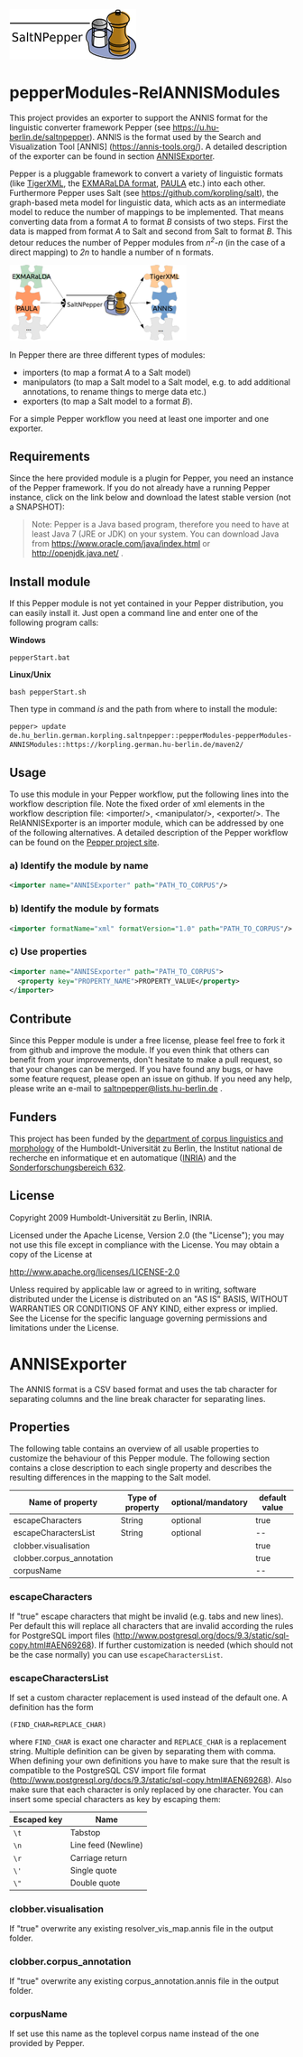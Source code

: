 ![SaltNPepper project](./gh-site/img/SaltNPepper_logo2010.png)
# pepperModules-RelANNISModules
This project provides an exporter to support the ANNIS format for the linguistic converter framework Pepper (see https://u.hu-berlin.de/saltnpepper). ANNIS is the format used by the Search and Visualization Tool [ANNIS] (https://annis-tools.org/). A detailed description of the exporter can be found in section [ANNISExporter](#details).

Pepper is a pluggable framework to convert a variety of linguistic formats (like [TigerXML](http://www.ims.uni-stuttgart.de/forschung/ressourcen/werkzeuge/TIGERSearch/doc/html/TigerXML.html), the [EXMARaLDA format](http://www.exmaralda.org/), [PAULA](http://www.sfb632.uni-potsdam.de/paula.html) etc.) into each other. Furthermore Pepper uses Salt (see https://github.com/korpling/salt), the graph-based meta model for linguistic data, which acts as an intermediate model to reduce the number of mappings to be implemented. That means converting data from a format _A_ to format _B_ consists of two steps. First the data is mapped from format _A_ to Salt and second from Salt to format _B_. This detour reduces the number of Pepper modules from _n<sup>2</sup>-n_ (in the case of a direct mapping) to _2n_ to handle a number of n formats.

![n:n mappings via SaltNPepper](./gh-site/img/puzzle.png)

In Pepper there are three different types of modules:
* importers (to map a format _A_ to a Salt model)
* manipulators (to map a Salt model to a Salt model, e.g. to add additional annotations, to rename things to merge data etc.)
* exporters (to map a Salt model to a format _B_).

For a simple Pepper workflow you need at least one importer and one exporter.

## Requirements
Since the here provided module is a plugin for Pepper, you need an instance of the Pepper framework. If you do not already have a running Pepper instance, click on the link below and download the latest stable version (not a SNAPSHOT):

> Note:
> Pepper is a Java based program, therefore you need to have at least Java 7 (JRE or JDK) on your system. You can download Java from https://www.oracle.com/java/index.html or http://openjdk.java.net/ .


## Install module
If this Pepper module is not yet contained in your Pepper distribution, you can easily install it. Just open a command line and enter one of the following program calls:

**Windows**
```
pepperStart.bat 
```

**Linux/Unix**
```
bash pepperStart.sh 
```

Then type in command *is* and the path from where to install the module:
```
pepper> update de.hu_berlin.german.korpling.saltnpepper::pepperModules-pepperModules-ANNISModules::https://korpling.german.hu-berlin.de/maven2/
```

## Usage
To use this module in your Pepper workflow, put the following lines into the workflow description file. Note the fixed order of xml elements in the workflow description file: &lt;importer/>, &lt;manipulator/>, &lt;exporter/>. The RelANNISExporter is an importer module, which can be addressed by one of the following alternatives.
A detailed description of the Pepper workflow can be found on the [Pepper project site](https://u.hu-berlin.de/saltnpepper). 

### a) Identify the module by name

```xml
<importer name="ANNISExporter" path="PATH_TO_CORPUS"/>
```

### b) Identify the module by formats
```xml
<importer formatName="xml" formatVersion="1.0" path="PATH_TO_CORPUS"/>
```

### c) Use properties
```xml
<importer name="ANNISExporter" path="PATH_TO_CORPUS">
  <property key="PROPERTY_NAME">PROPERTY_VALUE</property>
</importer>
```

## Contribute
Since this Pepper module is under a free license, please feel free to fork it from github and improve the module. If you even think that others can benefit from your improvements, don't hesitate to make a pull request, so that your changes can be merged.
If you have found any bugs, or have some feature request, please open an issue on github. If you need any help, please write an e-mail to saltnpepper@lists.hu-berlin.de .

## Funders
This project has been funded by the [department of corpus linguistics and morphology](https://www.linguistik.hu-berlin.de/institut/professuren/korpuslinguistik/) of the Humboldt-Universität zu Berlin, the Institut national de recherche en informatique et en automatique ([INRIA](www.inria.fr/en/)) and the [Sonderforschungsbereich 632](https://www.sfb632.uni-potsdam.de/en/). 

## License
  Copyright 2009 Humboldt-Universität zu Berlin, INRIA.

  Licensed under the Apache License, Version 2.0 (the "License");
  you may not use this file except in compliance with the License.
  You may obtain a copy of the License at
 
  http://www.apache.org/licenses/LICENSE-2.0

  Unless required by applicable law or agreed to in writing, software
  distributed under the License is distributed on an "AS IS" BASIS,
  WITHOUT WARRANTIES OR CONDITIONS OF ANY KIND, either express or implied.
  See the License for the specific language governing permissions and
  limitations under the License.


# <a name="details">ANNISExporter</a>

The ANNIS format is a CSV based format and uses the tab character for separating columns and the line break character 
for separating lines.

## Properties

The following table contains an overview of all usable
properties to customize the behaviour of this Pepper module. The following section contains a close
description to each single property and describes the resulting differences in the mapping to the Salt
model.

|Name of property                  |Type of property |optional/mandatory |default value|
|----------------------------------|-----------------|-------------------|-------------|
|escapeCharacters                  |String           | optional          |true         |
|escapeCharactersList              |String           | optional          |--           | 
|clobber.visualisation             |                 |                   |true         |
|clobber.corpus_annotation         |                 |                   |true         |
|corpusName                        |                 |                   |--           |

### escapeCharacters

If "true" escape characters that might be invalid (e.g. tabs and new lines).
Per default this will replace all characters that are invalid according the rules for 
PostgreSQL import files (http://www.postgresql.org/docs/9.3/static/sql-copy.html#AEN69268).
If further customization is needed (which should not be the case normally) you can use `escapeCharactersList`.

### escapeCharactersList

If set a custom character replacement is used instead of the default one.
A definition has the form
```
(FIND_CHAR=REPLACE_CHAR)
```
where `FIND_CHAR` is exact one character and `REPLACE_CHAR` is a replacement string.
Multiple definition can be given by separating them with comma.
When defining your own definitions you have to make sure that the result is compatible to the
PostgreSQL CSV import file format (http://www.postgresql.org/docs/9.3/static/sql-copy.html#AEN69268).
Also make sure that each character is only replaced by one character.
You can insert some special characters as key by escaping them:

|Escaped key | Name    |
|------------|---------|
| `\t`       | Tabstop |
| `\n`       | Line feed (Newline) |
| `\r`       | Carriage return |
| `\'`       | Single quote |
| `\"`       | Double quote |

### clobber.visualisation

If "true" overwrite any existing resolver_vis_map.annis file in the output folder.

### clobber.corpus_annotation

If "true" overwrite any existing corpus_annotation.annis file in the output folder.

### corpusName

If set use this name as the toplevel corpus name instead of the one provided by Pepper.
